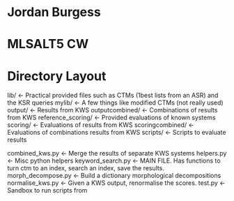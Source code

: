 # Jordan Burgess
# MLSALT5 CW

# Directory Layout
lib/               <- Practical provided files such as CTMs (1best lists from an ASR) and the KSR queries
mylib/             <- A few things like modified CTMs (not really used)
output/            <- Results from KWS
outputcombined/    <- Combinations of results from KWS
reference_scoring/ <- Provided evaluations of known systems
scoring/           <- Evaluations of results from KWS
scoringcombined/   <- Evaluations of combinations results from KWS
scripts/           <- Scripts to evaluate results

combined_kws.py    <- Merge the results of separate KWS systems
helpers.py         <- Misc python helpers
keyword_search.py  <- MAIN FILE. Has functions to turn ctm to an index, search an index, save the results.
morph_decompose.py <- Build a dictionary morphological decompositions
normalise_kws.py   <- Given a KWS output, renormalise the scores.
test.py            <- Sandbox to run scripts from

